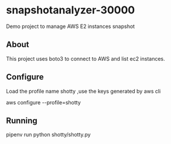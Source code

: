 # snapshotanalyzer-30000
Demo project to manage AWS E2 instances snapshot

## About

This project uses boto3 to connect to AWS and list ec2 instances.

## Configure

Load the profile name shotty ,use the keys generated by aws cli

aws configure --profile=shotty

## Running

pipenv run python shotty/shotty.py
